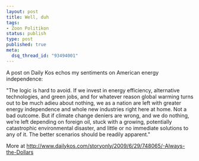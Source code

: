 ```yaml
--- 
layout: post
title: Well, duh
tags: 
- Zoon Politikon
status: publish
type: post
published: true
meta: 
  dsq_thread_id: "93494001"
---
```

A post on Daily Kos echos my sentiments on American energy independence:

"The logic is hard to avoid. If we invest in energy efficiency, alternative technologies, and green jobs, and for whatever reason global warming turns out to be much adieu about nothing, we as a nation are left with greater energy independence and whole new industries right here at home. Not a bad outcome. But if climate change deniers are wrong, and we do nothing, we’re left depending on foreign oil, stuck with a growing, potentially catastrophic environmental disaster, and little or no immediate solutions to any of it. The better scenarios should be readily apparent."

More at http://www.dailykos.com/storyonly/2009/6/29/748065/-Always-the-Dollars
